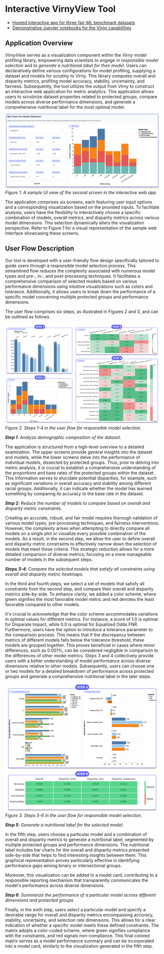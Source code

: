 # Interactive VirnyView Tool

* [Hosted interactive app for three fair-ML benchmark datasets](https://huggingface.co/spaces/denys-herasymuk/virny-demo)
* [Demonstrative Jupyter notebooks for the Virny capabilities](https://huggingface.co/spaces/denys-herasymuk/virny-demo/tree/main/notebooks)


## Application Overview

_VirnyView_ serves as a visualization component within the Virny model profiling library, empowering data scientists
_to engage in responsible model selection_ and _to generate a nutritional label for their model_. Users can declaratively
define various configurations for model profiling, supplying a dataset and models for scrutiny to Virny. This library
computes overall and disparity metrics, profiling model accuracy, stability, uncertainty, and fairness. 
Subsequently, the tool utilizes the output from Virny to construct an interactive web application for metric analytics. 
This application allows users to scrutinize dataset properties related to protected groups, compare models 
across diverse performance dimensions, and generate a comprehensive nutritional label for the most optimal model.

![UI view of the second screen in the interactive web app](../examples/Interactive_Web_App_Demo_files/UI_View.png)
*Figure 1. A sample UI view of the second screen in the interactive web app.*

The application comprises six screens, each featuring user input options and a corresponding visualization 
based on the provided inputs. To facilitate analysis, users have the flexibility to interactively choose a specific combination of models,
overall metrics, and disparity metrics across various model dimensions. This selection dynamically alters the visualization perspective.
Refer to Figure 1 for a visual representation of the sample web interface showcasing these screens.


## User Flow Description

Our tool is developed with a user-friendly flow design specifically tailored to guide users through a responsible model selection process.
This streamlined flow reduces the complexity associated with numerous model types and pre-, in-, and post-processing techniques.
It facilitates a comprehensive comparison of selected models based on various performance dimensions using intuitive visualizations 
such as colors and tolerance. Additionally, it allows users to break down the performance of a specific model 
concerning multiple protected groups and performance dimensions.

The user flow comprises six steps, as illustrated in Figures 2 and 3, and can be outlined as follows.

![Steps 1-4 in the user flow for responsible model selection](../examples/Interactive_Web_App_Demo_files/Step1-4.png)
*Figure 2. Steps 1-4 in the user flow for responsible model selection.*

_**Step 1**: Analyze demographic composition of the dataset._

The application is structured from a high-level overview to a detailed examination. The upper screens provide general insights
into the dataset and models, while the lower screens delve into the performance of individual models, dissected by protected groups.
Thus, prior to delving into metric analysis, it is crucial to establish a comprehensive understanding of the proportions and 
base rates of the protected groups within the dataset. This information serves to elucidate potential disparities, for example, 
such as significant variations in overall accuracy and stability among different racial groups. Additionally, it can indicate 
whether the model has learned something by comparing its accuracy to the base rate in  the dataset.

_**Step 2**: Reduce the number of models to compare based on overall and disparity metric constraints._

Creating an accurate, robust, and fair model requires thorough validation of various model types, pre-processing techniques,
and fairness interventions. However, the complexity arises when attempting to directly compare all models on a single plot or
visualize every possible combination of the models. As a result, in the second step, we allow the user to define overall and
disparity metric constraints to effectively narrow down the selection of models that meet these criteria. This strategic reduction allows
for a more detailed comparison of diverse metrics, focusing on a more manageable number of models in the subsequent steps.

_**Steps 3-4**: Compare the selected models that satisfy all constraints using overall and disparity metric heatmaps._

In the third and fourth steps, we select a set of models that satisfy all constraints from the second step, 
and compare their overall and disparity metrics side-by-side. To enhance clarity, we added a color scheme, where green signifies
the most favorable model metric and red denotes the least favorable compared to other models.

It's crucial to acknowledge that the color scheme accommodates variations in optimal values for different metrics. 
For instance, a score of 1.0 is optimal for Disparate Impact, while 0.0 is optimal for Equalized Odds FNR. Furthermore, 
users have the option to introduce a tolerance parameter to the comparison process. This means that if the discrepancy 
between metrics of different models falls below the tolerance threshold, these models are grouped together. This proves beneficial
in cases where minor differences, such as 0.001%, can be considered negligible in comparison to the differences of other model metrics.
Steps 3 and 4 collectively provide users with a better understanding of model performance across diverse dimensions relative to other models. 
Subsequently, users can choose one or two models for a detailed breakdown of performance across protected groups 
and generate a comprehensive nutritional label in the later steps.


![Steps 5-6 in the user flow for responsible model selection](../examples/Interactive_Web_App_Demo_files/Step5-6.png)
*Figure 3. Steps 5-6 in the user flow for responsible model selection.*

_**Step 5**: Generate a nutritional label for the selected model._

In the fifth step, users choose a particular model and a combination of overall and disparity metrics to generate a nutritional label, 
segmented by multiple protected groups and performance dimensions. The nutritional label includes bar charts for 
the overall and disparity metrics presented side-by-side that helps to find interesting insights between them. 
This graphical representation proves particularly effective in identifying performance gaps among binary or intersectional groups.

Moreover, this visualization can be added to a model card, contributing to a responsible reporting mechanism that transparently 
communicates the model's performance across diverse dimensions.

_**Step 6**: Summarize the performance of a particular model across different dimensions and protected groups._

Finally, in the sixth step, users select a particular model and specify a desirable range for overall and disparity metrics
encompassing accuracy, stability, uncertainty, and selection rate dimensions. This allows for a clear indication of whether a specific model 
meets these defined constraints. The matrix adopts a color-coded scheme, where green signifies compliance with the constraints, 
and red signals non-compliance. This final colored matrix serves as a model performance summary and can be incorporated into a model card, 
similarly to the visualization generated in the fifth step.
